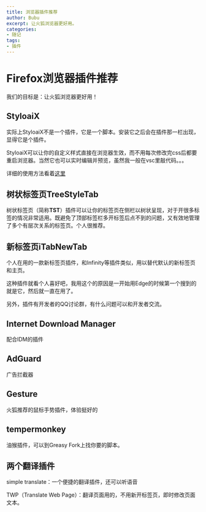 ```yaml
---
title: 浏览器插件推荐
author: Bubu
excerpt: 让火狐浏览器更好用。 
categories: 
- 随记
tags:  
- 插件
---
```

# Firefox浏览器插件推荐

我们的目标是：让火狐浏览器更好用！

## StyloaiX

实际上StyloaiX不是一个插件，它是一个脚本。安装它之后会在插件那一栏出现，显得它是个插件。

StyloaiX可以让你的自定义样式直接在浏览器生效，而不用每次修改完css后都要重启浏览器。当然它也可以实时编辑并预览，虽然我一般在vsc里敲代码。。。

详细的使用方法看着[这里](https://icloudnative.io/posts/customize-firefox/#自定义用户脚本)

## 树状标签页TreeStyleTab

树状标签页（简称**TST**）插件可以让你的标签页在侧栏以树状呈现，对于开很多标签的情况非常适用。既避免了顶部标签栏多开标签后点不到的问题，又有效地管理了多个有层次关系的标签页。个人很推荐。

## 新标签页iTabNewTab

个人在用的一款新标签页插件，和Infinity等插件类似，用以替代默认的新标签页和主页。

这种插件就看个人喜好吧，我用这个的原因是一开始用Edge的时候第一个搜到的就是它，然后就一直在用了。

另外，插件有开发者的QQ讨论群，有什么问题可以和开发者交流。

## Internet Download Manager

配合IDM的插件

## AdGuard

广告拦截器

## Gesture

火狐推荐的鼠标手势插件，体验挺好的

## tempermonkey

油猴插件，可以到Greasy Fork上找你要的脚本。

## 两个翻译插件

simple translate：一个便捷的翻译插件，还可以听语音

TWP（Translate Web Page）：翻译页面用的，不用新开标签页，即时修改页面文本。
